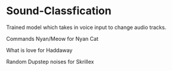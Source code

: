 # Sound-Classfication
Trained model which takes in voice input to change audio tracks.

Commands
Nyan/Meow for Nyan Cat

What is love for  Haddaway

Random Dupstep noises for Skrillex

